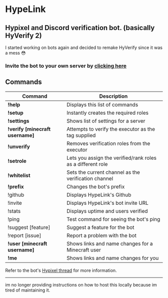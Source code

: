 # HypeLink
Hypixel and Discord verification bot. (basically HyVerify 2)
---
I started working on bots again and decided to remake HyVerify since it was a mess 😳

### Invite the bot to your own server by [clicking here](https://bonk.ml/invite)

## Commands

| Command  | Description |
| --- | --- |
| **!help** | Displays this list of commands |
| **!setup** | Instantly creates the required roles |
| **!settings** | Shows list of settings for a server |
| **!verify [minecraft username]** | Attempts to verify the executor as the tag supplied |
| **!unverify** | Removes verification roles from the executor |
| **!setrole** | Lets you assign the verified/rank roles as a different role |
| **!whitelist** | Sets the current channel as the verification channel |
| **!prefix** | Changes the bot's prefix |
| !github | Displays HypeLink's Github |
| !invite | Displays HypeLink's bot invite URL |
| !stats | Displays uptime and users verified |
| !ping | Test command for seeing the bot's ping |
| !suggest [feature] | Suggest a feature for the bot |
| !report [issue] | Report a problem with the bot |
| **!user [minecraft username]** | Shows links and name changes for a Minecraft user |
| **!me** | Shows links and name changes for you |


Refer to the bot's [Hypixel thread](https://hypixel.net/threads/hypelink-hypixel-and-discord-verification-bot.3843125/) for more information.

---

im no longer providing instructions on how to host this locally because im tired of maintaining it.
